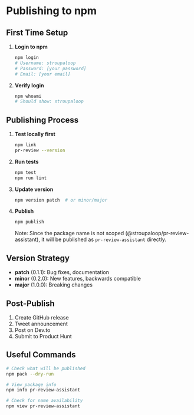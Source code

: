 # Publishing to npm

## First Time Setup

1. **Login to npm**
   ```bash
   npm login
   # Username: stroupaloop
   # Password: [your password]
   # Email: [your email]
   ```

2. **Verify login**
   ```bash
   npm whoami
   # Should show: stroupaloop
   ```

## Publishing Process

1. **Test locally first**
   ```bash
   npm link
   pr-review --version
   ```

2. **Run tests**
   ```bash
   npm test
   npm run lint
   ```

3. **Update version**
   ```bash
   npm version patch  # or minor/major
   ```

4. **Publish**
   ```bash
   npm publish
   ```

   Note: Since the package name is not scoped (@stroupaloop/pr-review-assistant), 
   it will be published as `pr-review-assistant` directly.

## Version Strategy

- **patch** (0.1.1): Bug fixes, documentation
- **minor** (0.2.0): New features, backwards compatible
- **major** (1.0.0): Breaking changes

## Post-Publish

1. Create GitHub release
2. Tweet announcement
3. Post on Dev.to
4. Submit to Product Hunt

## Useful Commands

```bash
# Check what will be published
npm pack --dry-run

# View package info
npm info pr-review-assistant

# Check for name availability
npm view pr-review-assistant
```